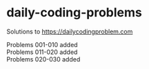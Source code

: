 # daily-coding-problems
Solutions to https://dailycodingproblem.com

Problems 001-010 added\
Problems 011-020 added\
Problems 020-030 added
